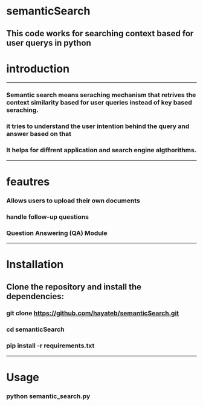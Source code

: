 # semanticSearch

## This code works for searching context based for user querys in python

# introduction 

----------------------------------------------------------
### Semantic search means seraching mechanism that retrives the context similarity based for user queries instead of key based seraching.

### it tries to understand the user intention behind the query and answer based on that

### It helps for diffrent application and search engine algthorithms.

--------------------------------------------------------
# feautres 
### Allows users to upload their own documents
### handle follow-up questions
### Question Answering (QA) Module

--------------------------------------------------

# Installation

## Clone the repository and install the dependencies:

### git clone https://github.com/hayateb/semanticSearch.git

### cd semanticSearch 
### pip install -r requirements.txt

----------------------------------------------------------

# Usage

### python semantic_search.py